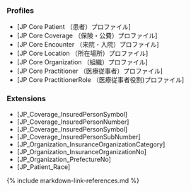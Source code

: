### Profiles
  * [JP Core Patient （患者）プロファイル]
  * [JP Core Coverage （保険・公費）プロファイル]
  * [JP Core Encounter （来院・入院）プロファイル]
  * [JP Core Location （所在場所）プロファイル]
  * [JP Core Organization （組織）プロファイル]
  * [JP Core Practitioner （医療従事者）プロファイル]
  * [JP Core PractitionerRole （医療従事者役割)プロファイル]

### Extensions
* [JP_Coverage_InsuredPersonSymbol]
* [JP_Coverage_InsuredPersonNumber]
* [JP_Coverage_InsuredPersonSymbol]
* [JP_Coverage_InsuredPersonSubNumber]
* [JP_Organization_InsuranceOrganizationCategory]
* [JP_Organization_InsuranceOrganizationNo]
* [JP_Organization_PrefectureNo]
* [JP_Patient_Race]

{% include markdown-link-references.md %}